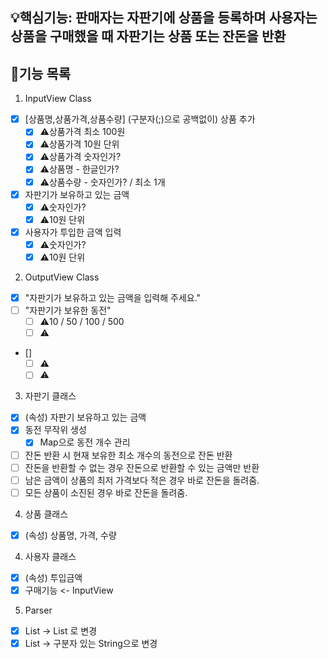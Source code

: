 ## 💡핵심기능: 판매자는 자판기에 상품을 등록하며 사용자는 상품을 구매했을 때 자판기는 상품 또는 잔돈을 반환

## 🌟기능 목록

1. InputView Class

- [x] [상품명,상품가격,상품수량] (구분자(;)으로 공백없이) 상품 추가
    - [x] ⚠️상품가격 최소 100원
    - [x] ⚠️상품가격 10원 단위
    - [x] ⚠️상품가격 숫자인가?
    - [x] ⚠️상품명 - 한글인가?
    - [x] ⚠️상품수량 - 숫자인가? / 최소 1개
- [x] 자판기가 보유하고 있는 금액
    - [x] ⚠️숫자인가?
    - [x] ⚠️10원 단위
- [x] 사용자가 투입한 금액 입력
    - [x] ⚠️숫자인가?
    - [x] ⚠️10원 단위

2. OutputView Class
- [x] "자판기가 보유하고 있는 금액을 입력해 주세요."
- [ ] "자판기가 보유한 동전"
    - [ ] ⚠️10 / 50 / 100 / 500
    - [ ] ⚠️
- []
    - [ ] ⚠️
    - [ ] ⚠️
  
3. 자판기 클래스
- [x] (속성) 자판기 보유하고 있는 금액
- [x] 동전 무작위 생성
  - [x] Map으로 동전 개수 관리
- [ ] 잔돈 반환 시 현재 보유한 최소 개수의 동전으로 잔돈 반환
- [ ] 잔돈을 반환할 수 없는 경우 잔돈으로 반환할 수 있는 금액만 반환
- [ ] 남은 금액이 상품의 최저 가격보다 적은 경우 바로 잔돈을 돌려줌.
- [ ] 모든 상품이 소진된 경우 바로 잔돈을 돌려줌.

4. 상품 클래스
- [x] (속성) 상품명, 가격, 수량 

4. 사용자 클래스
- [x] (속성) 투입금액
- [x] 구매기능 <- InputView

5. Parser
- [x] List<String> -> List<Integer> 로 변경
- [x] List<Sring> -> 구분자 있는 String으로 변경
